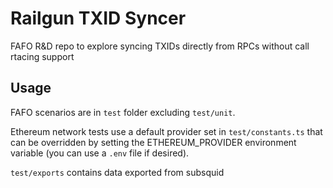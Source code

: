 # Railgun TXID Syncer
FAFO R&D repo to explore syncing TXIDs directly from RPCs without call rtacing support

## Usage
FAFO scenarios are in `test` folder excluding `test/unit`.

Ethereum network tests use a default provider set in `test/constants.ts` that can be overridden by setting the ETHEREUM_PROVIDER environment variable (you can use a `.env` file if desired).

`test/exports` contains data exported from subsquid
